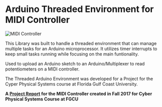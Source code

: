 # Arduino Threaded Environment for MIDI Controller

![MIDI Controller](https://github.com/MyrmoA/Thread/blob/master/finalproduct.jpg)

This Library was built to handle a threaded environment that can manage multiple tasks for an Arduino microprocessor. It utilizes timer interrupts to keep small tasks running while focusing on the main funtionality. 

Used to upload an Arduino sketch to an Arduino/Multiplexer to read potentiometers on a MIDI controller.



The Threaded Arduino Environment was developed for a Project for the Cyper Physical Systems course at Florida Gulf Coast University.

**A [Project Report](https://drive.google.com/open?id=1hEqjA3PE-SRrJyEcwtBeyZSpxm0rkj-E) for the MIDI Controller created in Fall 2017 for Cyber Physical Systems Course at FGCU**

